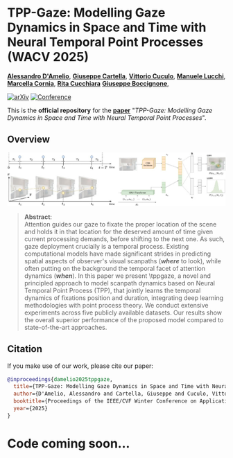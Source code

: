 # TPP-Gaze: Modelling Gaze Dynamics in Space and Time with Neural Temporal Point Processes (WACV 2025)
[**Alessandro D'Amelio**](https://scholar.google.it/citations?user=chkawtoAAAAJ&hl=it),
[**Giuseppe Cartella**](https://scholar.google.com/citations?hl=en&user=0sJ4VCcAAAAJ),
[**Vittorio Cuculo**](https://scholar.google.it/citations?user=usEfqxoAAAAJ&hl=it&oi=ao),
[**Manuele Lucchi**](https://github.com/manuelelucchi),
[**Marcella Cornia**](https://scholar.google.com/citations?hl=en&user=DzgmSJEAAAAJ),
[**Rita Cucchiara**](https://scholar.google.com/citations?hl=en&user=OM3sZEoAAAAJ)
[**Giuseppe Boccignone**](https://scholar.google.it/citations?user=LqM0uJwAAAAJ&hl=it&oi=ao),


[![arXiv](https://img.shields.io/badge/arXiv-Paper-<COLOR>.svg)]()
[![Conference](https://img.shields.io/badge/WACV-2025-0076B9?labelColor=007582)]()

This is the **official repository** for the [**paper**]() "*TPP-Gaze: Modelling Gaze Dynamics in Space and Time with Neural Temporal Point Processes*".

## Overview

<p align="center">
    <img src="images/figure.jpg">
</p>

>**Abstract**: <br>
> Attention guides our gaze to fixate the proper location of the scene and holds it in that location for the deserved amount of time given current processing demands, before shifting to the next one. As such, gaze deployment crucially is a temporal process. Existing computational models have made significant strides in predicting spatial aspects of observer's visual scanpaths (***where*** to look), while often putting on the background the temporal facet of attention dynamics (***when***). In this paper we present \tppgaze, a novel and principled approach to model scanpath dynamics based on Neural Temporal Point Process (TPP), that jointly learns the temporal dynamics of fixations position and duration, integrating deep learning methodologies with point process theory. We conduct extensive experiments across five publicly available datasets. Our results show the overall superior performance of the proposed model compared to state-of-the-art approaches.

## Citation
If you make use of our work, please cite our paper:

```bibtex
@inproceedings{damelio2025tppgaze,
  title={TPP-Gaze: Modelling Gaze Dynamics in Space and Time with Neural Temporal Point Processes},
  author={D'Amelio, Alessandro and Cartella, Giuseppe and Cuculo, Vittorio and Lucchi, Manuele and Cornia, Marcella and Cucchiara, Rita and Boccignone, Giuseppe},
  booktitle={Proceedings of the IEEE/CVF Winter Conference on Applications of Computer Vision},
  year={2025}
}
```

# Code coming soon...